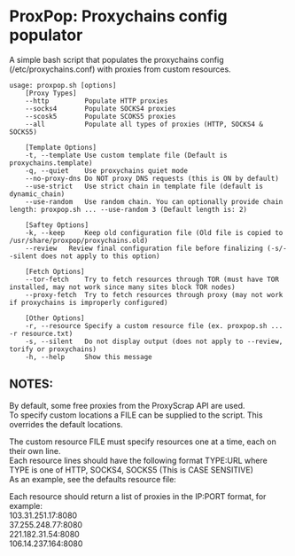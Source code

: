# ProxPop: Proxychains config populator
A simple bash script that populates the proxychains config (/etc/proxychains.conf) with proxies from custom resources.

```
usage: proxpop.sh [options]
	[Proxy Types]
	--http         Populate HTTP proxies
	--socks4       Populate SOCKS4 proxies
	--scosk5       Populate SCOKS5 proxies
	--all          Populate all types of proxies (HTTP, SOCKS4 & SOCKS5)
	
	[Template Options]
	-t, --template Use custom template file (Default is proxychains.template)
	-q, --quiet    Use proxychains quiet mode
	--no-proxy-dns Do NOT proxy DNS requests (this is ON by default)
	--use-strict   Use strict chain in template file (default is dynamic_chain)
	--use-random   Use random chain. You can optionally provide chain length: proxpop.sh ... --use-random 3 (Default length is: 2)
	
	[Saftey Options]
	-k, --keep     Keep old configuration file (Old file is copied to /usr/share/proxpop/proxychains.old)
	--review   Review final configuration file before finalizing (-s/--silent does not apply to this option)
	
	[Fetch Options]
	--tor-fetch    Try to fetch resources through TOR (must have TOR installed, may not work since many sites block TOR nodes)
	--proxy-fetch  Try to fetch resources through proxy (may not work if proxychains is improperly configured)
	
	[Other Options]
	-r, --resource Specify a custom resource file (ex. proxpop.sh ... -r resource.txt)
	-s, --silent   Do not display output (does not apply to --review, torify or proxychains)
	-h, --help     Show this message
```

## NOTES:
By default, some free proxies from the ProxyScrap API are used.  
To specify custom locations a FILE can be supplied to the script. This overrides the default locations.  

The custom resource FILE must specify resources one at a time, each on their own line.  
Each resource lines should have the following format TYPE:URL where TYPE is one of HTTP, SOCKS4, SOCKS5 (This is CASE SENSITIVE)  
As an example, see the defaults resource file:  

Each resource should return a list of proxies in the IP:PORT format, for example:  
103.31.251.17:8080  
37.255.248.77:8080  
221.182.31.54:8080  
106.14.237.164:8080  
